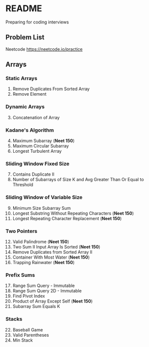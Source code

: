 # README 
Preparing for coding interviews
## Problem List
Neetcode <https://neetcode.io/practice>

## Arrays 
### Static Arrays
1. Remove Duplicates From Sorted Array
2. Remove Element

### Dynamic Arrays
3. Concatenation of Array

### Kadane's Algorithm
4. Maximum Subarray (**Neet 150**)
5. Maximum Circular Subarray 
6. Longest Turbulent Array

### Sliding Window Fixed Size 
7. Contains Duplicate II 
8. Number of Subarrays of Size K and Avg Greater Than Or Equal to Threshold

### Sliding Window of Variable Size 
9. Minimum Size Subarray Sum
10. Longest Substring Without Repeating Characters (**Neet 150**)
11. Longest Repeating Character Replacement (**Neet 150**)

### Two Pointers 
12. Valid Palindrome (**Neet 150**)
13. Two Sum II Input Array Is Sorted (**Neet 150**)
14. Remove Duplicates from Sorted Array II
15. Container With Most Water (**Neet 150**)
16. Trapping Rainwater (**Neet 150**)

### Prefix Sums 
17. Range Sum Query - Immutable 
18. Range Sum Query 2D - Immutable 
19. Find Pivot Index 
20. Product of Array Except Self (**Neet 150**)
21. Subarray Sum Equals K 

### Stacks 
22. Baseball Game 
23. Valid Parentheses 
24. Min Stack 